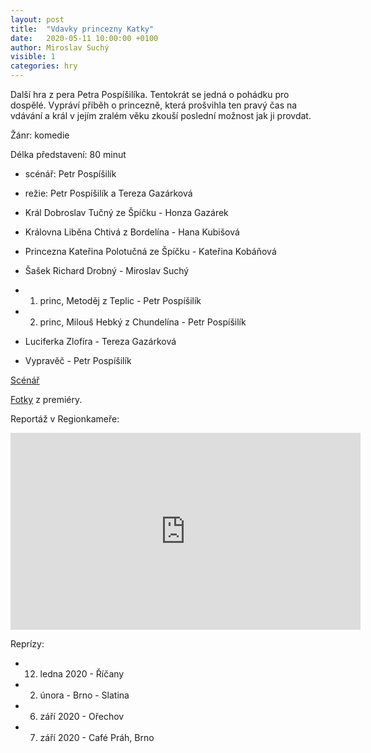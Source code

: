 ```yaml
---
layout: post
title:  "Vdavky princezny Katky"
date:   2020-05-11 10:00:00 +0100
author: Miroslav Suchý
visible: 1
categories: hry
---
```

Další hra z pera Petra Pospíšilíka. Tentokrát se jedná o pohádku pro dospělé. Vypráví příběh o princezně, která prošvihla ten pravý čas na vdávání a král v jejím zralém věku zkouší poslední možnost jak ji provdat.

Žánr: komedie

Délka představení: 80 minut

 * scénář: Petr Pospíšilík
 * režie: Petr Pospíšilík a Tereza Gazárková

 * Král Dobroslav Tučný ze Špíčku - Honza Gazárek
 * Královna Liběna Chtivá z Bordelína - Hana Kubišová
 * Princezna Kateřina Polotučná ze Špíčku - Kateřina Kobáňová
 * Šašek Richard Drobný - Miroslav Suchý
 * 1. princ, Metoděj z Teplic - Petr Pospíšilík
 * 2. princ, Milouš Hebký z Chundelína - Petr Pospíšilík
 * Luciferka Zlofíra - Tereza Gazárková
 * Vypravěč - Petr Pospíšilík

[Scénář](https://docs.google.com/document/d/1jB8l8rsLkj-vQOZDkjIq3UZDkb8UtUdh6XkMPV4LHwI/edit?usp=sharing)

[Fotky](https://photos.app.goo.gl/XUrGsFCEqecyHBvo7) z premiéry.

Reportáž v Regionkameře:

<iframe width="560" height="315" src="https://www.youtube.com/embed/lhXTsspC4DY" frameborder="0" allow="accelerometer; autoplay; encrypted-media; gyroscope; picture-in-picture" allowfullscreen></iframe>

Reprízy:

 * 12. ledna 2020 - Říčany
 * 2. února - Brno - Slatina
 * 6. září 2020 - Ořechov
 * 7. září 2020 - Café Práh, Brno

